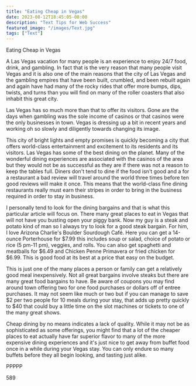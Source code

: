 ```yaml
---
title: "Eating Cheap in Vegas"
date: 2023-08-12T18:45:05-08:00
description: "Text Tips for Web Success"
featured_image: "/images/Text.jpg"
tags: ["Text"]
---
```


Eating Cheap in Vegas

A Las Vegas vacation for many people is an experience to enjoy 24/7 food, drink, and gambling. In fact that is the very reason that many people visit Vegas and it is also one of the main reasons that the city of Las Vegas and the gambling empires that have been built, crumbled, and been rebuilt again and again have had many of the rocky rides that offer more bumps, dips, twists, and turns than you will find on many of the roller coasters that also inhabit this great city.

Las Vegas has so much more than that to offer its visitors. Gone are the days when gambling was the sole income of casinos or that casinos were the only businesses in town. Vegas is dressing up a bit in recent years and working oh so slowly and diligently towards changing its image. 

This city of bright lights and empty promises is quickly becoming a city that offers world-class entertainment and excitement to its residents and its visitors. Las Vegas has some of the best dining on the planet. Many of the wonderful dining experiences are associated with the casinos of the area but they would not be as successful as they are if there was not a reason to keep the tables full. Diners don't tend to dine if the food isn't good and a for a restaurant a bad review will travel around the world three times before ten good reviews will make it once. This means that the world-class fine dining restaurants really must earn their stripes in order to bring in the business required in order to stay in business.

I personally tend to look for the dining bargains and that is what this particular article will focus on. There many great places to eat in Vegas that will not have you busting open your piggy bank. Now my guy is a steak and potato kind of man so I always try to look for a good steak bargain. For him, I love Arizona Charlie's Boulder Sourdough Café. Here you can get a 14-ounce Porterhouse for $7.99 this includes soup or salad, choice of potato or rice (5 pm-11 pm), veggies, and rolls. You can also get spaghetti and meatballs for $6.49 and Chicken Penne Primavera or fried chicken for $6.99. This is good food at its best at a price that easy on the budget. 

This is just one of the many places a person or family can get a relatively good meal inexpensively. Not all great bargains involve steaks but there are many great food bargains to have. Be aware of coupons you may find around town offering two for one food purchases or dollars off of entree purchases. It may not seem like much or two but if you can manage to save $2 per two people for 10 meals during your stay, that adds up pretty quickly to $40 that could buy a little time on the slot machines or tickets to one of the many great shows. 

Cheap dining by no means indicates a lack of quality. While it may not be as sophisticated as some offerings, you might find that a lot of the cheaper places to eat actually have far superior flavor to many of the more expensive dining experiences and it's just nice to get away from buffet food once in a while during your Vegas stay. You can only endure so many buffets before they all begin looking, and tasting just alike.

PPPPP

589


